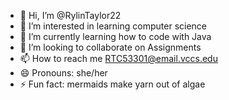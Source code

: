 - 👋 Hi, I’m @RylinTaylor22
- 👀 I’m interested in learning computer science
- 🌱 I’m currently learning how to code with Java
- 💞️ I’m looking to collaborate on Assignments
- 📫 How to reach me RTC53301@email.vccs.edu
- 😄 Pronouns: she/her
- ⚡ Fun fact: mermaids make yarn out of algae

<!---
RylinTaylor22/RylinTaylor22 is a ✨ special ✨ repository because its `README.md` (this file) appears on your GitHub profile.
You can click the Preview link to take a look at your changes.
--->
